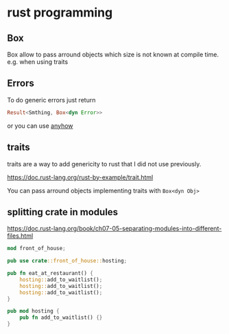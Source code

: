 # rust programming

## Box

Box allow to pass arround objects which size is not known at compile time.
e.g. when using traits

## Errors

To do generic errors just return 

```rust
Result<Smthing, Box<dyn Error>>
```

or you can use [anyhow](https://github.com/dtolnay/anyhow)

## traits

traits are a way to add genericity to rust that I did not use previously.

https://doc.rust-lang.org/rust-by-example/trait.html

You can pass arround objects implementing traits with `Box<dyn Obj>`

## splitting crate in modules

https://doc.rust-lang.org/book/ch07-05-separating-modules-into-different-files.html

```rust
mod front_of_house;

pub use crate::front_of_house::hosting;

pub fn eat_at_restaurant() {
    hosting::add_to_waitlist();
    hosting::add_to_waitlist();
    hosting::add_to_waitlist();
}
```

```rust
pub mod hosting {
    pub fn add_to_waitlist() {}
}
```
